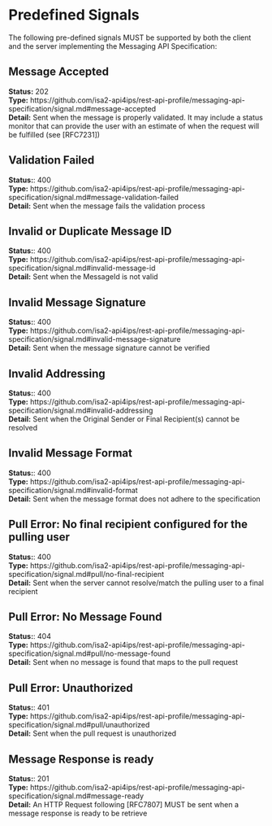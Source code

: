 <h1>Predefined Signals</h1>
The following pre-defined signals MUST be supported by both the client and the server implementing the Messaging API Specification:

<h2 id="message-accepted">Message Accepted</h2>
<b>Status:</b> 202 <BR />
<b>Type:</b> https://github.com/isa2-api4ips/rest-api-profile/messaging-api-specification/signal.md#message-accepted <BR />
<b>Detail:</b> Sent when the message is properly validated. It may include a status monitor that can provide the user with an
estimate of when the request will be fulfilled (see [RFC7231]) <BR />

<h2 id="message-validation-failed">Validation Failed</h2>
<b>Status:</b>: 400 <BR />
<b>Type:</b> https://github.com/isa2-api4ips/rest-api-profile/messaging-api-specification/signal.md#message-validation-failed <BR />
<b>Detail:</b> Sent when the message fails the validation process <BR />

<h2 id="invalid-message-id">Invalid or Duplicate Message ID</h2>
<b>Status:</b>: 400 <BR />
<b>Type:</b> https://github.com/isa2-api4ips/rest-api-profile/messaging-api-specification/signal.md#invalid-message-id <BR />
<b>Detail:</b> Sent when the MessageId is not valid <BR />

<h2 id="invalid-message-signature">Invalid Message Signature</h2>
<b>Status:</b>: 400 <BR />
<b>Type:</b> https://github.com/isa2-api4ips/rest-api-profile/messaging-api-specification/signal.md#invalid-message-signature <BR />
<b>Detail:</b> Sent when the message signature cannot be verified <BR />

<h2 id="invalid-addressing">Invalid Addressing</h2>
<b>Status:</b>: 400 <BR />
<b>Type:</b> https://github.com/isa2-api4ips/rest-api-profile/messaging-api-specification/signal.md#invalid-addressing <BR />
<b>Detail:</b> Sent when the Original Sender or Final Recipient(s) cannot be resolved <BR />

<h2 id="invalid-format">Invalid Message Format</h2>
<b>Status:</b>: 400 <BR />
<b>Type:</b> https://github.com/isa2-api4ips/rest-api-profile/messaging-api-specification/signal.md#invalid-format <BR />
<b>Detail:</b> Sent when the message format does not adhere to the specification <BR />

<h2 id="pull/no-final-recipient">Pull Error: No final recipient configured for the pulling user</h2>
<b>Status:</b>: 400 <BR />
<b>Type:</b> https://github.com/isa2-api4ips/rest-api-profile/messaging-api-specification/signal.md#pull/no-final-recipient <BR />
<b>Detail:</b> Sent when the server cannot resolve/match the pulling user to a final recipient <BR />

<h2 id="pull/no-message-found">Pull Error: No Message Found</h2>
<b>Status:</b>: 404 <BR />
<b>Type:</b> https://github.com/isa2-api4ips/rest-api-profile/messaging-api-specification/signal.md#pull/no-message-found <BR />
<b>Detail:</b> Sent when no message is found that maps to the pull request <BR />

<h2 id="pull/unauthorized">Pull Error: Unauthorized</h2>
<b>Status:</b>: 401 <BR />
<b>Type:</b> https://github.com/isa2-api4ips/rest-api-profile/messaging-api-specification/signal.md#pull/unauthorized <BR />
<b>Detail:</b> Sent when the pull request is unauthorized <BR />

<h2 id="message-ready">Message Response is ready</h2>
<b>Status:</b>: 201 <BR />
<b>Type:</b> https://github.com/isa2-api4ips/rest-api-profile/messaging-api-specification/signal.md#message-ready <BR />
<b>Detail:</b> An HTTP Request following [RFC7807] MUST be sent when a message response is ready to be retrieve <BR />


